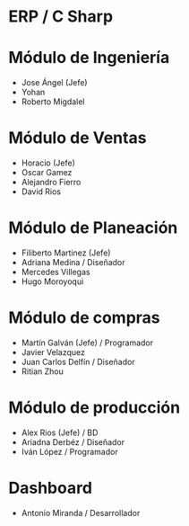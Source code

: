 # ERP / C Sharp

# Módulo de Ingeniería
- Jose Ángel (Jefe)
- Yohan
- Roberto Migdalel

# Módulo de Ventas
- Horacio (Jefe)
- Oscar Gamez
- Alejandro Fierro
- David Rios

# Módulo de Planeación
- Filiberto Martinez (Jefe)
- Adriana Medina / Diseñador
- Mercedes Villegas
- Hugo Moroyoqui

# Módulo de compras
- Martín Galván (Jefe) / Programador
- Javier Velazquez
- Juan Carlos Delfín / Diseñador
- Ritian Zhou

# Módulo de producción
- Alex Rios (Jefe) / BD
- Ariadna Derbéz / Diseñador
- Iván López / Programador

# Dashboard
- Antonio Miranda / Desarrollador

